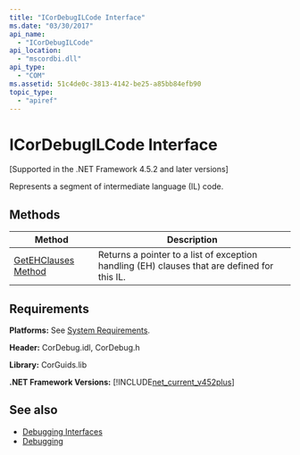```yaml
---
title: "ICorDebugILCode Interface"
ms.date: "03/30/2017"
api_name: 
  - "ICorDebugILCode"
api_location: 
  - "mscordbi.dll"
api_type: 
  - "COM"
ms.assetid: 51c4de0c-3813-4142-be25-a85bb84efb90
topic_type: 
  - "apiref"
---
```

# ICorDebugILCode Interface
[Supported in the .NET Framework 4.5.2 and later versions]  
  
 Represents a segment of intermediate language (IL) code.  
  
## Methods  
  
|Method|Description|  
|------------|-----------------|  
|[GetEHClauses Method](icordebugilcode-getehclauses-method.md)|Returns a pointer to a list of exception handling (EH) clauses that are defined for this IL.|  
  
## Requirements  
 **Platforms:** See [System Requirements](../../get-started/system-requirements.md).  
  
 **Header:** CorDebug.idl, CorDebug.h  
  
 **Library:** CorGuids.lib  
  
 **.NET Framework Versions:** [!INCLUDE[net_current_v452plus](../../../../includes/net-current-v452plus-md.md)]  
  
## See also

- [Debugging Interfaces](debugging-interfaces.md)
- [Debugging](index.md)
